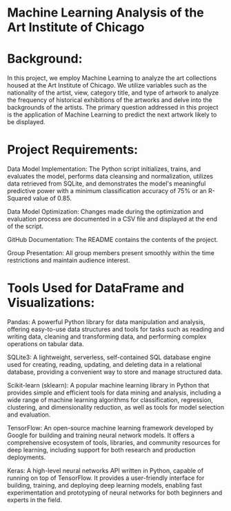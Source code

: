 # Machine Learning Analysis of the Art Institute of Chicago

# Background:

In this project, we employ Machine Learning to analyze the art collections housed at the Art Institute of Chicago. We utilize variables such as the nationality of the artist, view, category title, and type of artwork to analyze the frequency of historical exhibitions of the artworks and delve into the backgrounds of the artists. The primary question addressed in this project is the application of Machine Learning to predict the next artwork likely to be displayed.


# Project Requirements:

Data Model Implementation: The Python script initializes, trains, and evaluates the model, performs data cleansing and normalization, utilizes data retrieved from SQLite, and demonstrates the model's meaningful predictive power with a minimum classification accuracy of 75% or an R-Squared value of 0.85.

Data Model Optimization: Changes made during the optimization and evaluation process are documented in a CSV file and displayed at the end of the script.

GitHub Documentation: The README contains the contents of the project.

Group Presentation: All group members present smoothly within the time restrictions and maintain audience interest.



# Tools Used for DataFrame and Visualizations:

Pandas: A powerful Python library for data manipulation and analysis, offering easy-to-use data structures and tools for tasks such as reading and writing data, cleaning and transforming data, and performing complex operations on tabular data.

SQLite3: A lightweight, serverless, self-contained SQL database engine used for creating, reading, updating, and deleting data in a relational database, providing a convenient way to store and manage structured data.

Scikit-learn (sklearn): A popular machine learning library in Python that provides simple and efficient tools for data mining and analysis, including a wide range of machine learning algorithms for classification, regression, clustering, and dimensionality reduction, as well as tools for model selection and evaluation.

TensorFlow: An open-source machine learning framework developed by Google for building and training neural network models. It offers a comprehensive ecosystem of tools, libraries, and community resources for deep learning, including support for both research and production deployments.

Keras: A high-level neural networks API written in Python, capable of running on top of TensorFlow. It provides a user-friendly interface for building, training, and deploying deep learning models, enabling fast experimentation and prototyping of neural networks for both beginners and experts in the field.

